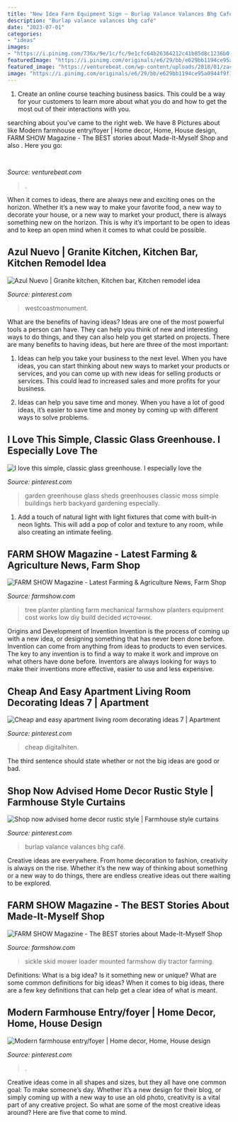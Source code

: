 ```yaml
---
title: "New Idea Farm Equipment Sign ~ Burlap Valance Valances Bhg Café"
description: "Burlap valance valances bhg café"
date: "2023-07-01"
categories:
- "ideas"
images:
- "https://i.pinimg.com/736x/9e/1c/fc/9e1cfc64b26364212c41b85d8c1236b0--garden-sheds-herb-garden.jpg"
featuredImage: "https://i.pinimg.com/originals/e6/29/bb/e629bb1194ce95a0944f9f1df4e50645.jpg"
featured_image: "https://venturebeat.com/wp-content/uploads/2018/01/zac41361_rgb.jpg?w=800"
image: "https://i.pinimg.com/originals/e6/29/bb/e629bb1194ce95a0944f9f1df4e50645.jpg"
---
```



1) Create an online course teaching business basics. This could be a way for your customers to learn more about what you do and how to get the most out of their interactions with you.

	

		
searching about  you've came to the right web. We have 8 Pictures about  like Modern farmhouse entry/foyer | Home decor, Home, House design, FARM SHOW Magazine - The BEST stories about Made-It-Myself Shop and also . Here you go:
		
    
## 

<img loading=lazy src="https://venturebeat.com/wp-content/uploads/2018/01/zac41361_rgb.jpg?w=800" onerror="this.onerror=null;this.src='https://tse4.mm.bing.net/th?id=OIP.J2ZubWp3pAFTO0RZTCCAuQHaE7&amp;pid=15.1';" alt="">

_Source: venturebeat.com_

>. 

	

When it comes to ideas, there are always new and exciting ones on the horizon. Whether it’s a new way to make your favorite food, a new way to decorate your house, or a new way to market your product, there is always something new on the horizon. This is why it’s important to be open to ideas and to keep an open mind when it comes to what could be possible.

    
## Azul Nuevo | Granite Kitchen, Kitchen Bar, Kitchen Remodel Idea

<img loading=lazy src="https://i.pinimg.com/originals/70/31/2a/70312a90aa862c0f6bed9c94a75d4b84.jpg" onerror="this.onerror=null;this.src='https://tse4.mm.bing.net/th?id=OIP.nK9k9w30DkrnVqUDACYeIgHaHc&amp;pid=15.1';" alt="Azul Nuevo | Granite kitchen, Kitchen bar, Kitchen remodel idea">

_Source: pinterest.com_

>westcoastmonument. 

	

What are the benefits of having ideas?
Ideas are one of the most powerful tools a person can have. They can help you think of new and interesting ways to do things, and they can also help you get started on projects. There are many benefits to having ideas, but here are three of the most important: 
1. Ideas can help you take your business to the next level. When you have ideas, you can start thinking about new ways to market your products or services, and you can come up with new ideas for selling products or services. This could lead to increased sales and more profits for your business. 

2. Ideas can help you save time and money. When you have a lot of good ideas, it’s easier to save time and money by coming up with different ways to solve problems.

    
## I Love This Simple, Classic Glass Greenhouse. I Especially Love The

<img loading=lazy src="https://i.pinimg.com/736x/9e/1c/fc/9e1cfc64b26364212c41b85d8c1236b0--garden-sheds-herb-garden.jpg" onerror="this.onerror=null;this.src='https://tse4.mm.bing.net/th?id=OIP.NwPGYFrjppOdTNwT-VRnxwHaFj&amp;pid=15.1';" alt="I love this simple, classic glass greenhouse. I especially love the">

_Source: pinterest.com_

>garden greenhouse glass sheds greenhouses classic moss simple buildings herb backyard gardening especially. 

	

1. Add a touch of natural light with light fixtures that come with built-in neon lights. This will add a pop of color and texture to any room, while also creating an intimate feeling.

    
## FARM SHOW Magazine - Latest Farming &amp; Agriculture News, Farm Shop

<img loading=lazy src="https://www.farmshow.com/images/resize.php?w=300&amp;img=/images/articles/38/1/30719_l.jpg" onerror="this.onerror=null;this.src='https://tse4.mm.bing.net/th?id=OIP.IElhXVNVDFFxZQy90XuzSAHaFj&amp;pid=15.1';" alt="FARM SHOW Magazine - Latest Farming &amp; Agriculture News, Farm Shop">

_Source: farmshow.com_

>tree planter planting farm mechanical farmshow planters equipment cost works low diy build decided источник. 

	

Origins and Development of Invention
Invention is the process of coming up with a new idea, or designing something that has never been done before. Invention can come from anything from ideas to products to even services. The key to any invention is to find a way to make it work and improve on what others have done before. Inventors are always looking for ways to make their inventions more effective, easier to use and less expensive.

    
## Cheap And Easy Apartment Living Room Decorating Ideas 7 | Apartment

<img loading=lazy src="https://i.pinimg.com/originals/e6/29/bb/e629bb1194ce95a0944f9f1df4e50645.jpg" onerror="this.onerror=null;this.src='https://tse4.mm.bing.net/th?id=OIP.Y-RqGOiCJdds6B15xztWTwHaKc&amp;pid=15.1';" alt="Cheap and easy apartment living room decorating ideas 7 | Apartment">

_Source: pinterest.com_

>cheap digitalhiten. 

	

The third sentence should state whether or not the big ideas are good or bad.

    
## Shop Now Advised Home Decor Rustic Style | Farmhouse Style Curtains

<img loading=lazy src="https://i.pinimg.com/originals/d5/41/05/d54105c985518c45f8ce4438d2e4dd48.jpg" onerror="this.onerror=null;this.src='https://tse4.mm.bing.net/th?id=OIP.qgJj5PumS55VzvQ6N69UNQHaLG&amp;pid=15.1';" alt="Shop now advised home decor rustic style | Farmhouse style curtains">

_Source: pinterest.com_

>burlap valance valances bhg café. 

	

Creative ideas are everywhere. From home decoration to fashion, creativity is always on the rise. Whether it’s the new way of thinking about something or a new way to do things, there are endless creative ideas out there waiting to be explored.

    
## FARM SHOW Magazine - The BEST Stories About Made-It-Myself Shop

<img loading=lazy src="https://www.farmshow.com/images/articles/41/4/36863_l.jpg" onerror="this.onerror=null;this.src='https://tse3.mm.bing.net/th?id=OIP.9oQyd5tBHmB-AJTehSg1AgHaEK&amp;pid=15.1';" alt="FARM SHOW Magazine - The BEST stories about Made-It-Myself Shop">

_Source: farmshow.com_

>sickle skid mower loader mounted farmshow diy tractor farming. 

	

Definitions: What is a big idea? Is it something new or unique? What are some common definitions for big ideas?
When it comes to big ideas, there are a few key definitions that can help get a clear idea of what is meant.

    
## Modern Farmhouse Entry/foyer | Home Decor, Home, House Design

<img loading=lazy src="https://i.pinimg.com/originals/c8/c5/74/c8c574533803e5a2cf16d329bdb09259.jpg" onerror="this.onerror=null;this.src='https://tse2.mm.bing.net/th?id=OIP.UApY3r4GIeHkB_fH3OExbAHaJ4&amp;pid=15.1';" alt="Modern farmhouse entry/foyer | Home decor, Home, House design">

_Source: pinterest.com_

>. 

	

Creative ideas come in all shapes and sizes, but they all have one common goal: To make someone’s day. Whether it’s a new design for their blog, or simply coming up with a new way to use an old photo, creativity is a vital part of any creative project. So what are some of the most creative ideas around? Here are five that come to mind.

